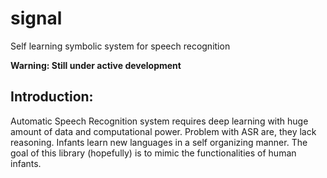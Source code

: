 # signal 

Self learning symbolic system for speech recognition

**Warning: Still under active development**

## Introduction: 
Automatic Speech Recognition system requires deep learning with huge amount of data and computational power. Problem with ASR are, they lack reasoning. Infants learn new languages in a self organizing manner. The goal of this library (hopefully) is to mimic the functionalities of human infants.  
